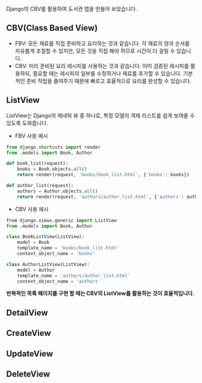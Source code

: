 Django의 CBV를 활용하여 도서관 앱을 만들어 보았습니다.

## CBV(Class Based View)
* FBV: 모든 재료를 직접 준비하고 요리하는 것과 같습니다. 각 재료의 양과 순서를 자유롭게 조절할 수 있지만, 모든 것을 직접 해야 하므로 시간이 더 걸릴 수 있습니다.
* CBV: 미리 준비된 요리 레시피를 사용하는 것과 같습니다. 이미 검증된 레시피를 활용하되, 필요할 때는 레시피의 일부를 수정하거나 재료를 추가할 수 있습니다. 기본적인 준비 작업을 줄여주기 때문에 빠르고 효율적으로 요리를 완성할 수 있습니다.

## ListView
ListView는 Django의 제네릭 뷰 중 하나로, 특정 모델의 객체 리스트를 쉽게 보여줄 수 있도록 도와줍니다.
* FBV 사용 예시
```python
from django.shortcuts import render
from .models import Book, Author

def book_list(request):
    books = Book.objects.all()
    return render(request, 'books/book_list.html', {'books': books})

def author_list(request):
    authors = Author.objects.all()
    return render(request, 'authors/author_list.html', {'authors': authors})
```
* CBV 사용 예시
```python
from django.views.generic import ListView
from .models import Book, Author

class BookListView(ListView):
    model = Book
    template_name = 'books/book_list.html'
    context_object_name = 'books'

class AuthorListView(ListView):
    model = Author
    template_name = 'authors/author_list.html'
    context_object_name = 'authors'
```

**반복적인 목록 페이지를 구현 할 때는 CBV의 ListView를 활용하는 것이 효율적입니다.**

## DetailView

## CreateView

## UpdateView

## DeleteView
